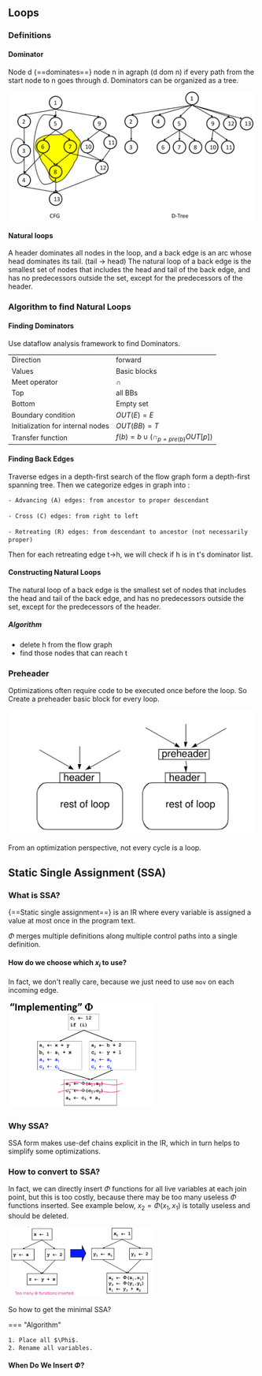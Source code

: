 ## Loops

### Definitions

#### Dominator

Node d {==dominates==} node n in agraph (d dom n) if every path from the start node to n goes through d. Dominators can be organized as a tree.

<img src="images/Dtree.png" alt="l" style="width:500px;"/> 


#### Natural loops


A header dominates all nodes in the loop, and a back edge is an arc whose head dominates its tail. (tail -> head) The natural loop of a back edge is the smallest set of nodes that includes the head and tail of the back edge, and has no predecessors outside the set, except for the predecessors of the header. 


### Algorithm to find Natural Loops 

#### Finding Dominators

Use dataflow analysis framework to find Dominators.

|||
|-|-|
|Direction|forward|
|Values|Basic blocks|
|Meet operator|$\cap$|
|Top|all BBs|
|Bottom|Empty set|
|Boundary condition| $OUT(E) = E$|
|Initialization for internal nodes|$OUT(BB) = T$|
|Transfer function|$f(b) = {b} \cup (\cap_{p = pre(b)}OUT[p])$|


#### Finding Back Edges
Traverse edges in a depth-first search of the flow graph form a depth-first spanning tree. Then we categorize edges in graph into :

    - Advancing (A) edges: from ancestor to proper descendant

    - Cross (C) edges: from right to left
    
    - Retreating (R) edges: from descendant to ancestor (not necessarily proper)


Then for each retreating edge t->h, we will check if h is in t's dominator list. 


#### Constructing Natural Loops

The natural loop of a back edge is the smallest set of nodes that includes the head and tail of the back edge, and has no predecessors outside the set, except for the predecessors of the header.

##### Algorithm

- delete h from the flow graph
- find those nodes that can reach t

### Preheader
Optimizations often require code to be executed
once before the loop. So Create a preheader basic block for every loop.


<img src="images/preheader.png" alt="l" style="width:500px;"/> 


From an optimization perspective, not every cycle is a loop. 


## Static Single Assignment (SSA)


### What is SSA?

{==Static single assignment==} is an IR where every variable is assigned a value at most once in the program text.

$\Phi$ merges multiple definitions along multiple control paths into a single definition.


#### How do we choose which $x_i$ to use?

In fact, we don't really care, because we just need to use `mov` on each incoming edge.

<img src="images/phi.png" alt="l" style="width:300px;"/> 


### Why SSA?

SSA form makes use-def chains explicit in the IR, which in turn helps to simplify some optimizations.


### How to convert to SSA?

In fact, we can directly insert $\Phi$ functions for all live variables at each join point, but this is too costly, because there may be too many useless $\Phi$ functions inserted. See example below, $x_2 = \Phi(x_1,x_1)$ is totally useless and should be deleted.

<img src="images/exp1.png" alt="l" style="width:300px;"/> 


So how to get the minimal SSA?

=== "Algorithm"

    1. Place all $\Phi$.
    2. Rename all variables.


#### When Do We Insert $\Phi$?




